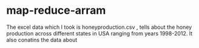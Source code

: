 # map-reduce-arram

The excel data which I took is honeyproduction.csv , tells about the honey production across different states in USA ranging from years 1998-2012.
It also conatins the data about  
